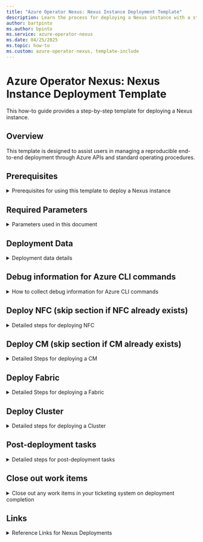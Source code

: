 ```yaml
---
title: "Azure Operator Nexus: Nexus Instance Deployment Template"
description: Learn the process for deploying a Nexus instance with a step-by-step parameterized template.
author: bartpinto 
ms.author: bpinto
ms.service: azure-operator-nexus
ms.date: 04/25/2025
ms.topic: how-to
ms.custom: azure-operator-nexus, template-include
---
```


# Azure Operator Nexus: Nexus Instance Deployment Template

This how-to guide provides a step-by-step template for deploying a Nexus instance.

## Overview

This template is designed to assist users in managing a reproducible end-to-end deployment through Azure APIs and standard operating procedures.

## Prerequisites
<details>
<summary> Prerequisites for using this template to deploy a Nexus instance </summary>

- Latest version of [Azure CLI](https://aka.ms/azcli).
- Latest `networkcloud` [CLI extension](howto-install-cli-extensions.md).
- Subscription access to run the Azure Operator Nexus Network Fabric (NF) and Network Cloud (NC) CLI extension commands.
- Nexus instance data for the [Telco Input Template](concepts-telco-input-template.md).
- Additional [Platform Prerequisites](howto-platform-prerequisites.md).

</details>
 
## Required Parameters
<details>
<summary> Parameters used in this document </summary>

- \<ENVIRONMENT\>: - Instance name
- <AZURE_REGION>: - Azure Region of Instance
- <CUSTOMER_SUB_NAME>: Subscription name
- <CUSTOMER_SUB_ID>: Subscription ID
- <CUSTOMER_SUB_TENANT_ID>: Tenant ID (from `az account show`)
- <DE_ID>: Deployment Engineer performing upgrade
- \<NEXUS_VERSION\>: Nexus release version (for example, 2504.1)
- <NNF_VERSION>: Nexus Network Fabric (NNF) release version (for example, 8.1) 
- <NF_VERSION>: Network Fabric (NF) runtime version (for example, 5.0.0)
- <NC_VERSION>: Network Cloud (NC) release version (for example, 4.2.5)
- <NFC_NAME>: Associated Network Fabric Controller (NFC) name
- <NFC_RG>: NFC Resource Group
- <NFC_RID>: NFC ARM ID
- <NFC_MRG>: NFC Managed Resource Group
- <NFC_SUBNET>: Subnet range for the NFC
- <NF_NAME>: NF name
- <NF_RG>: NF Resource Group
- <NF_RID>: NF ARM ID
- <NF_MGMT_SUBNET>: NF management subnet range
- <NF_IDRAC_SUBNET>: NF IDRAC subnet range
- <NF_DEVICE_NAME>: NF Device name
- <NF_DEVICE_RID>: NF Device Resource ID
- <NF_DEVICE_INTERFACE_NAME>: NF Device Interface name
- <NF_DEVICE_HOSTNAME>: NF Device hostname
- <NF_DEVICE_SN>: NF Device serial number
- <CLUSTER_NAME>: Associated Cluster name
- <CLUSTER_RG>: Cluster Resource Group (RG)
- <CLUSTER_RID>: Cluster ARM ID
- <CLUSTER_MRG>: Cluster Managed Resource Group
- <CLUSTER_CONTROL_BMM>: Cluster Control plane Bare Metal Machine (BMM)
- <CLUSTER_DEPLOY_GROUPING>: Cluster deployment grouping
- <CLUSTER_DEPLOY_TYPE>: Cluster deployment type
- <CLUSTER_DEPLOY_THRESHOLD>: Cluster deployment threshold
- <NC_VERSION>: Runtime version for upgrade
- <DEPLOYMENT_THRESHOLD>: Compute deployment threshold
- <DEPLOYMENT_PAUSE_MINS>: Time to wait before moving to the next Rack once the current Rack meets the deployment threshold
- <CM_NAME>: Associated Cluster Manager (CM)
- <CM_RG>: CM Resource Group
- <BMM_ISSUE_LIST>: List of BMM with provisioning issues after Cluster upgrade is complete
- <MISE_CID>: Microsoft.Identity.ServiceEssentials (MISE) Correlation ID in debug output for Device updates
- <CORRELATION_ID>: Operation Correlation ID in debug output for Device updates
- <ASYNC_URL>: Asynchronous (ASYNC) URL in debug output for Device updates
- <START_DATE>: Track deployment start date
- <TARGET_DATE>: Track deployment expected end date

> [!NOTE]
> Additional parameters come from the [Telco Input template](concepts-telco-input-template.md).

</details>

## Deployment Data
<details>
<summary> Deployment data details </summary>

```
<START_DATE> <ENVIRONMENT> <AZURE_REGION> <DE_ID> <TARGET_DATE>
- Nexus: <NEXUS_VERSION>
- NC: <NC_VERSION>
- NF: <NF_VERSION>
- Subscription Name: <CUSTOMER_SUB_NAME>
- Subscription ID: <CUSTOMER_SUB_ID>
- Tenant ID: <CUSTOMER_SUB_TENANT_ID>
- Telco Input: <LINK_TO_TELCO_INPUT>
```

</details>

## Debug information for Azure CLI commands
<details>
<summary> How to collect debug information for Azure CLI commands </summary>

Azure CLI deployment commands issued with `--debug` contain the following information in the command output:
```
cli.azure.cli.core.sdk.policies:     'mise-correlation-id': '<MISE_CID>'
cli.azure.cli.core.sdk.policies:     'x-ms-correlation-request-id': '<CORRELATION_ID>'
cli.azure.cli.core.sdk.policies:     'Azure-AsyncOperation': '<ASYNC_URL>'
```

To view status of long running asynchronous operations, run the following command with `az rest`:
```
az rest -m get -u '<ASYNC_URL>'
```

Command status nformation is returned along with additional detailed messages or errors:
- `"status": "Accepted"`
- `"status": "Succeeded"`
- `"status": "Failed"`

If any failures occur, report the <MISE_CID>, <CORRELATION_ID>, status code, and detailed messages when opening a support request.

</details>

## Deploy NFC (skip section if NFC already exists)
<details>
 <summary> Detailed steps for deploying NFC </summary>

### Create NFC
1. Create group if it doesn't exist from Azure CLI:
   ```
   az group list --query "[?location=='<AZURE_REGION>'] | [?contains(name,'<NFC_RG>')]" --subscription <CUSTOMER_SUB_ID> -o table
   az group create -l <AZURE_REGION> -n <NFC_RG> --subscription <CUSTOMER_SUB_ID>
   ```

2. Check if NFC already exists from Azure CLI:
   ```
   az networkfabric controller show --resource-group <NFC_RG> --resource-name <NFC_NAME> --subscription <CUSTOMER_SUB_ID> -o table
   Code: ResourceNotFound
   ```

   > [!IMPORTANT]
   > Do not continue if NFC already exists for <NFC_NAME>.

3. Create NFC from Telco Input template (skip for existing NFC) with Azure CLI:
   ```
   az networkfabric controller create --resource-group "NFC_RG" --subscription "SUBSCRIPTION_ID" --location "REGION" \
     --resource-name "NFC_NAME" --ipv4-address-space "NFC_IPV4"/"NFC_IPV4_CIDR" --ipv6-address-space "NFC_IPV6"/"NFC_IPV6_CIDR" \
     --infra-er-connections '[{"expressRouteCircuitId": "MGMT_ER1_RID", "expressRouteAuthorizationKey": "MGMT_AUTH_1"}, \
       {"expressRouteCircuitId": "MGMT_ER2_RID", "expressRouteAuthorizationKey": "MGMT_AUTH_2"}]' \
     --workload-er-connections '[{"expressRouteCircuitId": "TNT_ER1_RID", "expressRouteAuthorizationKey": "TNT_AUTH_1"}, \
       {"expressRouteCircuitId": "TNT_ER2_RID", "expressRouteAuthorizationKey": "TNT_AUTH_2"}]' \
     --mrg name='NFC_MRG' location='REGION' --debug --no-wait
   ```

   > [!NOTE]
   > NFC creation can take up to 1 hour.

4. Check statuses of the NFC and the NFC `customlocation` are both `Succeeded` from Azure CLI:
   ```
   az networkfabric controller show --resource-group "<NFC_RG>" --resource-name "<NFC_NAME>" --subscription <CUSTOMER_SUB_ID> -o table

   az networkfabric controller list --subscription <CUSTOMER_SUB_ID> -o table
   az vm list -o table --query "[?location=='<AZURE_REGION>']" --subscription <CUSTOMER_SUB_ID>

   az customlocation list -o table --query "[?location=='<AZURE_REGION>']" | grep <NFC_NAME> --subscription <CUSTOMER_SUB_ID>
   ```

5. Verify NFC subnets are created:

   Check in Azure portal:
   `Network Fabric Controllers (Operator Nexus)` -> <NFC_NAME> -> <NFC_MRG> -> `networkfabric-infravnet` -> `Subnets`

   Check with Azure CLI:
   ```
   az network vnet subnet list --vnet-name networkfabric-infravnet -g <NFC_MRG> --subscription <CUSTOMER_SUB_ID> -o table
   <NFC_SUBNET>.<+0>.0/24  nfc-aks-subnet    Disabled  Enabled   Succeeded <NFC_MRG>
   <NFC_SUBNET>.<+1>.0/24  GatewaySubnet        Disabled  Enabled   Succeeded <NFC_MRG>
   <NFC_SUBNET>.<+2>.0/23  infra-proxy-subnet   Disabled  Enabled   Succeeded <NFC_MRG>
   <NFC_SUBNET>.<+7>.0/24  private-link-subnet  Disabled  Enabled   Succeeded <NFC_MRG>  PrivateEndpoints
   <NFC_SUBNET>.<+4>.0/24  clustermanager-subnet  Disabled  Disabled  Succeeded <NFC_MRG>
   ```

6. Check ER connections are `Status: Succeeded`:

   Check in Azure portal:
   `Network Fabric Controllers (Operator Nexus)` -> <NFC_NAME> -> <NFC_MRG> -> <NF_ER_CONNECTIONS>

   Check with Azure CLI:
   ```
   az network vpn-connection list -g <NFC_MRG> --subscription <CUSTOMER_SUB_ID> -o table
   ```

### Add resource tag on NFC resource in Azure portal (optional)
   To increase visibility of the deployment, add a tag to the NFC resource in Azure portal:
   ```
   |Name            | Value          |
   |----------------|-----------------
   |GF in progress  |<DE_ID>         |
   ```

</details>

## Deploy CM (skip section if CM already exists)
<details>
 <summary> Detailed Steps for deploying a CM </summary>

### Create CM
1. Create group if it doesn't exist from Azure CLI:
   ```
   az group list --query "[?location=='<AZURE_REGION>'] | [?contains(name,'<CM_RG>')]" --subscription <CUSTOMER_SUB_ID> -o table
   az group create -l <AZURE_REGION> -n <CM_RG> --subscription <CUSTOMER_SUB_ID>
   ```
   
2. Check if CM already exists from Azure CLI:
   ```
   az networkcloud clustermanager show --subscription <CUSTOMER_SUB_ID> -n <CM_NAME> -g <CM_RG> -o table
   Code: ResourceNotFound
   ```

   > [!IMPORTANT]
   > Do not continue if a CM already exists for <CM_NAME>.

3. Create CM from Telco Input template (skip for existing CM) with ARM Deployment from Azure CLI:
   ```
   az deployment sub create --name "<CM_NAME>-deployment" --subscription "<CUSTOMER_SUB_ID>" --location "<AZURE_REGION>" --template-file "clusterManager.jsonc" \
     --parameters "clusterManager.parameters.jsonc" --debug --no-wait
   ```

   Follow these links for the structure of the ARM template and parameters files:
   - [`clusterManager.jsonc`](clustermanager-jsonc-example.md)
   - [`clusterManager.parameters.jsonc`](clustermanager-parameters-jsonc-example.md)

4. Check status of CM for `Succeeded` from Azure CLI:
   ```
   az networkcloud clustermanager list --subscription <CUSTOMER_SUB_ID> -o table
   ```
   
### Add resource tag on CM resource in Azure portal (optional)
   To increase visibility of the deployment, add a tag to the CM resource in Azure portal (optional):
   ```
   |Name            | Value          |
   |----------------|-----------------
   |GF in progress  |<DE_ID>         |
   ```

</details>

## Deploy Fabric
<details>
 <summary> Detailed Steps for deploying a Fabric </summary>

### Create Fabric

1. Create group if it doesn't exist from Azure CLI:
   ```
   az group list --query "[?location=='<AZURE_REGION>'] | [?contains(name,'<NF_RG>')]" --subscription <CUSTOMER_SUB_ID> -o table
   az group create -l <AZURE_REGION> -n <NF_RG> --subscription <CUSTOMER_SUB_ID>
   ```

2. Check if Fabric custom location already exists from Azure CLI:
   ```
   az customlocation list --subscription <CUSTOMER_SUB_ID> -o table | grep <NF_NAME>
   ```

   > [!IMPORTANT]
   > Do not continue if a Fabric custom location already exists for <NF_NAME>.

3. Check if Fabric already exists from Azure CLI:
   ```
   az networkfabric fabric show --resource-group <NF_RG> --resource-name <NF_NAME> --subscription <CUSTOMER_SUB_ID> -o table
   Code: ResourceNotFound
   ```
   > [!IMPORTANT]
   > Do not continue if a Fabric already exists for <NF_NAME>.
   
4. Create Fabric from Telco Input template with Azure CLI:
   ```
   az networkfabric fabric create --resource-group "NF_RG" --subscription "SUBSCRIPTION_ID" --location "REGION" --resource-name "NF_NAME" \
     --nf-sku "NF_SKU" --nfc-id "/subscriptions/SUBSCRIPTION_ID/resourceGroups/NFC_RG/providers/Microsoft.ManagedNetworkFabric/networkFabricControllers/NFC_NAME" \
     --fabric-asn NF_ASN --fabric-version NF_VER --ipv4-prefix "MGMT_IPV4/MGMT_IPV4_CIDR" --ipv6-prefix "MGMT_IPV6/MGMT_IPV6_CIDR" --rack-count RACK_COUNT \
     --server-count-per-rack SERVERS_PER_RACK --ts-config '{"primaryIpv4Prefix": "TS_IPV4_1/TS1_IPV4_1_CIDR", "secondaryIpv4Prefix": "TS_IPV4_2/TS1_IPV4_2_CIDR", \
       "username": "'$TS_USER'", "password": "'$TS_PASSWORD'", "serialNumber": "TS_SERIAL", "primaryIpv6Prefix": "TS_IPV6_1/TS1_IPV6_1_CIDR", "secondaryIpv6Prefix": "TS_IPV6_2/TS1_IPV6_2_CIDR"}' \
     --managed-network-config '{"infrastructureVpnConfiguration": {"peeringOption": "OptionA", "optionAProperties": {"mtu": "MGMT_OPA_MTU", "vlanId": "MGMT_OPA_VLANID", \
       "peerASN": "MGMT_OPA_PEERASN", "primaryIpv4Prefix": "MGMT_OPA_PRIMARYIPV4PREFIX", "secondaryIpv4Prefix": "MGMT_OPA_SECONDARYIPV4PREFIX"}}, \
       "workloadVpnConfiguration": {"peeringOption": "OptionA", "optionAProperties": {"mtu": "TENANT_OPA_MTU", "vlanId": "TENANT_OPA_VLANID", "peerASN": "TENANT_OPA_PEERASN", \
       "primaryIpv4Prefix": "TENANT_OPA_PRIMARYIPV4PREFIX", "secondaryIpv4Prefix": "TENANT_OPA_SECONDARYIPV4PREFIX", "primaryIpv6Prefix": "TENANT_OPA_PRIMARYIPV6PREFIX", \
       "secondaryIpv6Prefix": "TENANT_OPA_SECONDARYIPV6PREFIX"}}}' --debug --no-wait
   ```

5. Check status of Fabric for `Succeeded` from Azure CLI:
   ```
   az networkfabric fabric show --resource-group "<NF_RG>" --resource-name "<NF_NAME>" --subscription <CUSTOMER_SUB_ID> -o table
   az networkfabric fabric list --subscription <CUSTOMER_SUB_ID> -o table
   ```

6. Create Ingress and Egress Access Control List (ACL) resources if using ACL from Azure CLI:
   ```
   az rest  --subscription "SUBSCRIPTION_ID" -m put --url /subscriptions/SUBSCRIPTION_ID/resourceGroups/NF_RG/providers/Microsoft.ManagedNetworkFabric/accessControlLists/NNI_1_INGRESS_ACL_1_NAME?api-version=2023-06-15 --body @NNI_1_INGRESS_ACL_1.json
   az rest  --subscription "SUBSCRIPTION_ID" -m put --url /subscriptions/SUBSCRIPTION_ID/resourceGroups/NF_RG/providers/Microsoft.ManagedNetworkFabric/accessControlLists/NNI_1_EGRESS_ACL_1_NAME?api-version=2023-06-15 --body @NNI_1_EGRESS_ACL_1.json
   ```

7. Create Network-to-Network Interface (NNI) resource wih Azure CLI:
   ```
   az networkfabric nni create --resource-group "NF_RG" --subscription "SUBSCRIPTION_ID" --resource-name "nni_1_name" --fabric "NF_NAME" --is-management-type "True" --use-option-b "False" \
     --layer2-configuration '{"interfaces": \
       ["/subscriptions/SUBSCRIPTION_ID/resourceGroups/NF_RG/providers/Microsoft.ManagedNetworkFabric/networkDevices/NF_NAME-AggrRack-CE1/networkInterfaces/NNI1_L2_CE1_INT_1", \
       "/subscriptions/SUBSCRIPTION_ID/resourceGroups/NF_RG/providers/Microsoft.ManagedNetworkFabric/networkDevices/NF_NAME-AggrRack-CE2/networkInterfaces/NNI1_L2_CE2_INT_1"], \
       "mtu": "NNI1_L2_MTU"}' --option-b-layer3-configuration '{"peerASN": "NNI1_PEER_ASN", "vlanId": "NNI1_L3_VLAN_ID", "primaryIpv4Prefix": "NNI1_L3_IPV4_1/NNI1_L3_IPV4_1_CIDR", \
       "secondaryIpv4Prefix": "NNI1_L3_IPV4_2/NNI1_L3_IPV4_2_CIDR"}' \
     --ingress-acl-id "/subscriptions/SUBSCRIPTION_ID/resourceGroups/NF_RG/providers/Microsoft.ManagedNetworkFabric/accessControlLists/nni_1_ingress-1-acl-name" \
     --egress-acl-id "/subscriptions/SUBSCRIPTION_ID/resourceGroups/NF_RG/providers/Microsoft.ManagedNetworkFabric/accessControlLists/nni_1_egress-1-acl-name" --debug --no-wait
   ```

8. Check status of Fabric for `Succeeded` from Azure CLI:
   ```
   az networkfabric nni list -g <NF_RG> --fabric <NF_NAME> --subscription <CUSTOMER_SUB_ID>
   az networkfabric nni list -g <NF_RG> --fabric <NF_NAME> --subscription <CUSTOMER_SUB_ID> -o table
   ```
   
9. Update Device Names and Serial Numbers for all Devices with Azure CLI:
   ```
   az networkfabric device update  --subscription "SUBSCRIPTION_ID" --resource-group "NF_RG" --resource-name "NF_NAME-AggrRack-CE1" --host-name "CE1_HOSTNAME" \
     --serial-number "CE1_HW_VENDOR;CE1_HW_MODEL;CE1_HW_VER;CE1_SN" --debug --no-wait
   ```

10. Verify all Devices are created and configured from Azure CLI:
   ```
   az networkfabric device list --resource-group <NF_RG> --subscription <CUSTOMER_SUB_ID> -o table
   ```
   
### Provision Fabric
1. Verify Fabric ProvisioningState is `Succeeded` from Azure CLI:
   ```
   az networkfabric fabric list --resource-group <NF_RG> --subscription <CUSTOMER_SUB_ID> -o table
   ```

2. Provision fabric with Azure CLI:
   ```
   az networkfabric fabric provision --resource-group <NF_RG> --resource-name <NF_NAME> --subscription <CUSTOMER_SUB_ID> --debug --no-wait
   ```

3. Check provisioning status of Fabric is `Provisioned` from Azure CLI:
   ```
   az networkfabric fabric list --resource-group <NF_RG> --subscription <CUSTOMER_SUB_ID> -o table
   ```

### Add resource tag on Fabric resource in Azure portal
   To increase visibility of the deployment, add a tag to the Fabric resource in Azure portal (optional):
   ```
   |Name            | Value          |
   |----------------|-----------------
   |GF in progress  |<DE_ID>         |
   ```

</details>

## Deploy Cluster
<details>
 <summary> Detailed steps for deploying a Cluster </summary>

### Create Cluster
1. Prework
   ```
   az group list --query "[?location=='<AZURE_REGION>'] | [?contains(name,'<CLUSTER_RG>')]" --subscription <CUSTOMER_SUB_ID> -o table

   # If group does not exist, then create the group:
   az group create -l <AZURE_REGION> -n <CLUSTER_RG> --subscription <CUSTOMER_SUB_ID>

   # Check if Cluster exists
   az networkcloud cluster list --subscription <CUSTOMER_SUB_ID> -o table
   ```

2. Create Cluster from payload
   ```
   cd <PAYLOAD_DIR>
   export PL_DIR=`pwd`
   source $PL_DIR/set_env.sh
   chmod +x cluster.sh
   ./cluster.sh
   ```

3. Update deployment threshold to customer requested value from default of 80%:
   ```
   az networkcloud cluster update --name <CLUSTER_NAME> --resource-group <CLUSTER_RG> --subscription <CUSTOMER_SUB_ID> --compute-deployment-threshold type=<CLUSTER_DEPLOY_TYPE> grouping=<CLUSTER_DEPLOY_GROUPING> value=<CLUSTER_DEPLOY_THRESHOLD>

   # Validate update:
   az networkcloud cluster show -g <CLUSTER_RG> -n <CLUSTER_NAME> --subscription <CUSTOMER_SUB_ID> | grep -a3 computeDeploymentThreshold
   
     "clusterType": "MultiRack",
     "clusterVersion": "<CLUSER_VERSION>",
     "computeDeploymentThreshold": {
       "grouping": "<CLUSTER_DEPLOY_GROUPING>",
       "type": "<CLUSTER_DEPLOY_TYPE>",
       "value": <CLUSTER_DEPLOY_THRESHOLD>
   ```

4. Verify Cluster status:
   ```
   az networkcloud cluster list -o table
   ```

### Add resource tag on Cluster resource in Azure portal
   To increase visibility of the deployment, add a tag to the Cluster resource in Azure portal (optional):
   ```
   |Name            | Value          |
   |----------------|-----------------
   |GF in progress  |<DE_ID>         |
   ```

### Deploy Cluster
The Cluster deployment can be initiated from Azure portal or Azure CLI.

To initiate deployment through Azure portal:
Azure portal -> `Clusters (Operator Nexus)` -> `<CLUSTER_NAME>` -> `Deploy`

To initiate deployment through Azure CLI:
```
az networkcloud cluster deploy --resource-group <CLUSTER_RG> --name <CLUSTER_NAME> --subscription <CUSTOMER_SUB_ID> --no-wait --debug
```

### Order of deployment
1. Validate Baseboard Management Controller (BMC) connection strings
2. Power down all servers
3. Validate hardware
4. Generate bootstrap image
5. Bootstrap  ephemeral node
6. Reboot servers and perform `racreset`
7. Upgrade firmware, configure RAID and, configure BIOS settings on control BMM
8. Provision Kubernetes Control Plane (KCP) and provision Nexus Management Plane (NMP)
9. Move KCP from ephemeral to on-premises BMM
10. Generate Infrastructure L2 Isolation Domains (ISD)
11. Bootstrap cluster and connect to Azure
12. Hydrate cluster into Azure
13. Deploy Workers until deployment threshold met
14. Configure Storage Appliance

### Monitor Cluster deployment

Monitor Cluster deployment progress in Azure portal or CLI.

To monitor in Azure portal:
Azure portal -> `Clusters (Operator Nexus)` -> `<CLUSTER_NAME>` -> Overview-> "Detailed status message"

To monitor through Azure CLI:
```
// Monitor detailed cluster status and update every 5 mins 
watch -n 300 'az networkcloud cluster show --resource-group <CLUSTER_RG> --name <CLUSTER_NAME> --subscription <CUSTOMER_SUB_ID> -o table'
```

Follow link to troubleshoot all [BMM that fail hardware validation](troubleshoot-hardware-validation-failure.md).
- KCP/MNP nodes that fail hardware validation cause Cluster deployment to fail.
- BMMs that fail hardware validation cause Cluster deployment to fail if not enough BMMs are available to pass the deployment threshold.

> [!IMPORTANT]
> If the Cluster deployment reaches the time out threshold, the status moves to `Failed`. Failure can occur if any KCP or NMP BMM fail hardware validation, or too many compute BMM fail hardware validations.
> Once hardware issues are fixed, delete the Cluster, re-create, and then retry the Cluster deploy action.

### Monitor provisioning of BMM
Monitor BMM provisioning progress in Azure portal or CLI.

To monitor in Azure portal:
Azure portal -> `Bare Metal Machines (Operator Nexus)` -> `<BMM_NAME>` -> Overview

To monitor through Azure CLI:
```
az networkcloud baremetalmachine list -g <CLUSTER_MRG> --subscription <CUSTOMER_SUB_ID> --query "sort_by([]. {name:name,kubernetesNodeName:kubernetesNodeName,location:location,readyState:readyState,provisioningState:provisioningState,detailedStatus:detailedStatus,detailedStatusMessage:detailedStatusMessage,cordonStatus:cordonStatus,powerState:powerState,machineRoles:machineRoles| join(', ', @),createdAt:systemData.createdAt}, &name)" -o table
```

### BMM provisioning lifecycle
- Registering -> Preparing -> Inspecting -> Available -> Provisioning -> Provisioned -> Ready

BMM provisioning is complete when the following conditions are met:
   - Provisioning State = `Succeeded`
   - Detailed Status = `Provisioned`
   - Cordon Status = `Uncordoned`
   - Ready State = `True`

</details>

## Post-deployment tasks
<details>
 <summary> Detailed steps for post-deployment tasks </summary>

### Notify Operations of new Nexus instance readiness
```
Title: <ENVIRONMENT> Deployed with Operator Nexus <NEXUS_VERSION>
 
Operations:
 
<ENVIRONMENT> has completed deployment and is now running Operator Nexus <NEXUS_VERSION> from the Azure <AZURE_REGION> region.

Subscription: <CUSTOMER_SUB_ID>
NFC: <NFC_NAME>
CM: <CM_NAME>
Fabric: <NF_NAME>
Cluster: <CLUSTER_NAME>
Region: <AZURE_REGION>
Version: <NEXUS_VERSION>
 
Note the following BMM have hardware issues that need troubleshooting:
<FAILED_BMM_LIST>

Please verify logs/metrics/traffic monitoring and any alerts.

CC: stakeholders_list
```

### Remove DE Tags for GF in progress
- Search for these resources in Azure portal and remove the `GF in progress` tags applied (if any exist):
  - <NFC_NAME>
  - <NF_NAME>
  - <CM_NAME>
  - <CLUSTER_NAME>
- Remove `GF provision issue` Azure resource tags for any BMM issues resolved after deployment.
- To remove a tag, click `Tags (edit)` and click the `Remove` icon next to the Tag, then click `Save`.

</details>

## Close out work items
<details>
<summary> Close out any work items in your ticketing system on deployment completion </summary>

- Update task hours for deployment duration.
- Set Nexus deployment work item to `Complete`.
- Add any notes on support tickets and issues encountered during deployment.
- List any BMM that failed to provision. 

</details>

## Links
<details>
<summary> Reference Links for Nexus Deployments </summary>

- [Azure portal](https://aka.ms/nexus-portal)
- [ARM Template Editor](https://portal.azure.com/#create/Microsoft.Template)
- [Azure CLI](https://aka.ms/azcli)
- [Install CLI Extension](howto-install-cli-extensions.md)

</details>
